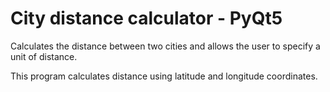 # City distance calculator - PyQt5

Calculates the distance between two cities and allows the user to specify a unit of distance.

This program calculates distance using latitude and longitude coordinates.
